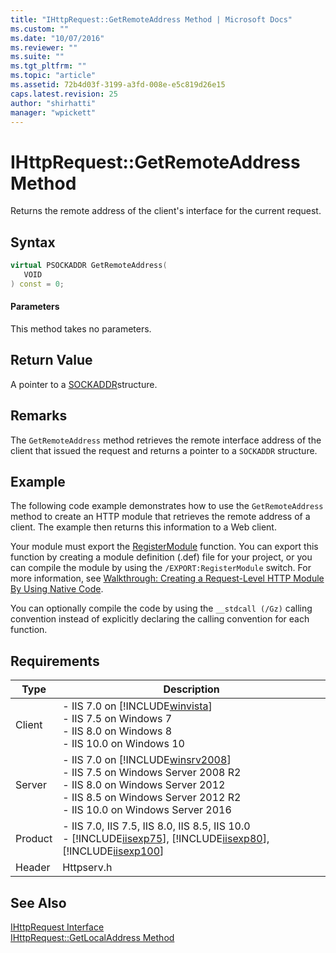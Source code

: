 ```yaml
---
title: "IHttpRequest::GetRemoteAddress Method | Microsoft Docs"
ms.custom: ""
ms.date: "10/07/2016"
ms.reviewer: ""
ms.suite: ""
ms.tgt_pltfrm: ""
ms.topic: "article"
ms.assetid: 72b4d03f-3199-a3fd-008e-e5c819d26e15
caps.latest.revision: 25
author: "shirhatti"
manager: "wpickett"
---
```

# IHttpRequest::GetRemoteAddress Method
Returns the remote address of the client's interface for the current request.  
  
## Syntax  
  
```cpp  
virtual PSOCKADDR GetRemoteAddress(  
   VOID  
) const = 0;  
```  
  
#### Parameters  
 This method takes no parameters.  
  
## Return Value  
 A pointer to a [SOCKADDR](http://go.microsoft.com/fwlink/?LinkId=55151)structure.  
  
## Remarks  
 The `GetRemoteAddress` method retrieves the remote interface address of the client that issued the request and returns a pointer to a `SOCKADDR` structure.  
  
## Example  
 The following code example demonstrates how to use the `GetRemoteAddress` method to create an HTTP module that retrieves the remote address of a client. The example then returns this information to a Web client.  
  
<!-- TODO: review snippet reference  [!CODE [IHttpRequestGetRemoteAddress#1](IHttpRequestGetRemoteAddress#1)]  -->  
  
 Your module must export the [RegisterModule](../../web-development-reference\webdev-native-api-reference/pfn-registermodule-function.md) function. You can export this function by creating a module definition (.def) file for your project, or you can compile the module by using the `/EXPORT:RegisterModule` switch. For more information, see [Walkthrough: Creating a Request-Level HTTP Module By Using Native Code](../../web-development-reference\native-code-development-overview\walkthrough-creating-a-request-level-http-module-by-using-native-code.md).  
  
 You can optionally compile the code by using the `__stdcall (/Gz)` calling convention instead of explicitly declaring the calling convention for each function.  
  
## Requirements  
  
|Type|Description|  
|----------|-----------------|  
|Client|-   IIS 7.0 on [!INCLUDE[winvista](../../wmi-provider/includes/winvista-md.md)]<br />-   IIS 7.5 on Windows 7<br />-   IIS 8.0 on Windows 8<br />-   IIS 10.0 on Windows 10|  
|Server|-   IIS 7.0 on [!INCLUDE[winsrv2008](../../wmi-provider/includes/winsrv2008-md.md)]<br />-   IIS 7.5 on Windows Server 2008 R2<br />-   IIS 8.0 on Windows Server 2012<br />-   IIS 8.5 on Windows Server 2012 R2<br />-   IIS 10.0 on Windows Server 2016|  
|Product|-   IIS 7.0, IIS 7.5, IIS 8.0, IIS 8.5, IIS 10.0<br />-   [!INCLUDE[iisexp75](../../web-development-reference/native-code-api-reference/includes/iisexp75-md.md)], [!INCLUDE[iisexp80](../../web-development-reference/native-code-api-reference/includes/iisexp80-md.md)], [!INCLUDE[iisexp100](../../web-development-reference/native-code-api-reference/includes/iisexp100-md.md)]|  
|Header|Httpserv.h|  
  
## See Also  
 [IHttpRequest Interface](../../web-development-reference\webdev-native-api-reference/ihttprequest-interface.md)   
 [IHttpRequest::GetLocalAddress Method](../../web-development-reference\webdev-native-api-reference/ihttprequest-getlocaladdress-method.md)